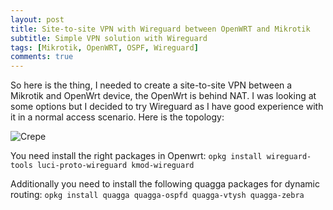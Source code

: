 ```yaml
---
layout: post
title: Site-to-site VPN with Wireguard between OpenWRT and Mikrotik
subtitle: Simple VPN solution with Wireguard
tags: [Mikrotik, OpenWRT, OSPF, Wireguard]
comments: true
---
```

So here is the thing, I needed to create a site-to-site VPN between a Mikrotik and OpenWrt device, the OpenWrt is behind NAT. I was looking at some options but I decided to try Wireguard as I have good experience with it in a normal access scenario. Here is the topology:

![Crepe](https://beautifuljekyll.com/assets/img/crepe.jpg)

You need install the right packages in Openwrt:
`opkg install wireguard-tools luci-proto-wireguard kmod-wireguard`

Additionally you need to install the following quagga packages for dynamic routing:
`opkg install quagga quagga-ospfd quagga-vtysh quagga-zebra`